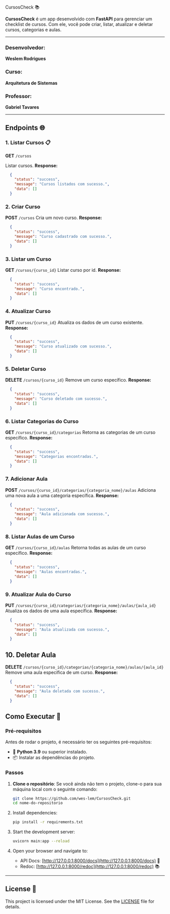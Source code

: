  CursosCheck 📚

**CursosCheck** é um app desenvolvido com **FastAPI** para gerenciar um checklist de cursos. Com ele, você pode criar, listar, atualizar e deletar cursos, categorias e aulas.

---

### Desenvolvedor:
**Weslem Rodrigues**

### Curso:
**Arquitetura de Sistemas**

### Professor:
**Gabriel Tavares**

---

## Endpoints 🌐

### 1. **Listar Cursos** 📋
**GET** `/cursos`

Listar cursos.
**Response:**
```json
  {
    "status": "success",
    "message": "Cursos listados com sucesso.",
    "data": []
  }
```

### 2. Criar Curso
**POST** `/cursos`
Cria um novo curso.
**Response:**
```json
  {
    "status": "success",
    "message": "Curso cadastrado com sucesso.",
    "data": []
  }
```

### 3. Listar um Curso
**GET** `/cursos/{curso_id}`
Listar curso por id.
**Response:**
```json
  {
    "status": "success",
    "message": "Curso encontrado.",
    "data": []
  }
```

### 4. Atualizar Curso
**PUT** `/cursos/{curso_id}`
Atualiza os dados de um curso existente.
**Response:**
```json
  {
    "status": "success",
    "message": "Curso atualizado com sucesso.",
    "data": []
  }
```

### 5. Deletar Curso
**DELETE** `/cursos/{curso_id}`
Remove um curso específico.
**Response:**
```json
  {
    "status": "success",
    "message": "Curso deletado com sucesso.",
    "data": []
  }
```

### 6. Listar Categorias do Curso
**GET** `/cursos/{curso_id}/categorias`
Retorna as categorias de um curso específico.
**Response:**
```json
  {
    "status": "success",
    "message": "Categorias encontradas.",
    "data": []
  }
```

### 7. Adicionar Aula
**POST** `/cursos/{curso_id}/categorias/{categoria_nome}/aulas`
Adiciona uma nova aula a uma categoria específica.
**Response:**
```json
  {
    "status": "success",
    "message": "Aula adicionada com sucesso.",
    "data": []
  }
```

### 8. Listar Aulas de um Curso
**GET** `/cursos/{curso_id}/aulas`
Retorna todas as aulas de um curso específico.
**Response:**
```json
  {
    "status": "success",
    "message": "Aulas encontradas.",
    "data": []
  }
```

### 9. Atualizar Aula do Curso
**PUT** `/cursos/{curso_id}/categorias/{categoria_nome}/aulas/{aula_id}`
Atualiza os dados de uma aula específica.
**Response:**
```json
  {
    "status": "success",
    "message": "Aula atualizada com sucesso.",
    "data": []
  }
```

## 10. Deletar Aula
**DELETE** `/cursos/{curso_id}/categorias/{categoria_nome}/aulas/{aula_id}`
Remove uma aula específica de um curso.
**Response:**
```json
  {
    "status": "success",
    "message": "Aula deletada com sucesso.",
    "data": []
  }
```

## Como Executar 🚀

### Pré-requisitos

Antes de rodar o projeto, é necessário ter os seguintes pré-requisitos:

- 🐍 **Python 3.9** ou superior instalado.
- 📦 Instalar as dependências do projeto.

### Passos

1. **Clone o repositório**:
   Se você ainda não tem o projeto, clone-o para sua máquina local com o seguinte comando:
   ```bash
   git clone https://github.com/wes-lem/CursosCheck.git
   cd nome-do-repositorio
   ```
  
2. Install dependencies:
   ```bash
   pip install -r requirements.txt
   ```

3. Start the development server:
   ```bash
   uvicorn main:app --reload
   ```

4. Open your browser and navigate to:
   - API Docs: [http://127.0.0.1:8000/docs](http://127.0.0.1:8000/docs) 📄
   - Redoc: [http://127.0.0.1:8000/redoc](http://127.0.0.1:8000/redoc) 📚

---

## License 📜

This project is licensed under the MIT License. See the [LICENSE](LICENSE) file for details.
